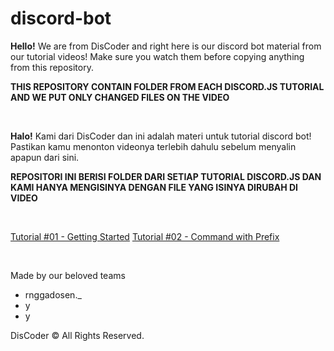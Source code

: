 # discord-bot

**Hello!**
We are from DisCoder and right here is our discord bot material from our tutorial videos!
Make sure you watch them before copying anything from this repository.

**THIS REPOSITORY CONTAIN FOLDER FROM EACH DISCORD.JS TUTORIAL AND WE PUT ONLY CHANGED FILES ON THE VIDEO**

</br>

**Halo!**
Kami dari DisCoder dan ini adalah materi untuk tutorial discord bot!
Pastikan kamu menonton videonya terlebih dahulu sebelum menyalin apapun dari sini.

**REPOSITORI INI BERISI FOLDER DARI SETIAP TUTORIAL DISCORD.JS DAN KAMI HANYA MENGISINYA DENGAN FILE YANG ISINYA DIRUBAH DI VIDEO**

</br>

[Tutorial #01 - Getting Started](https://www.youtube.com/watch?v=uJfswISBqyo)
[Tutorial #02 - Command with Prefix](https://www.youtube.com/watch?v=zT_p57KqpJA)

</br>

Made by our beloved teams
- rnggadosen._
- y
- y

DisCoder © All Rights Reserved.
